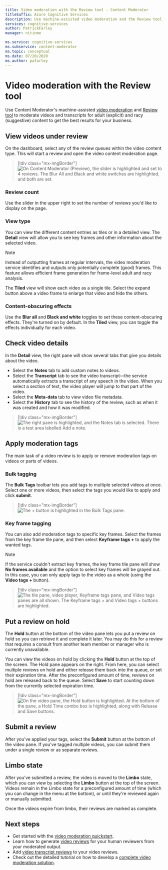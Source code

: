 ```yaml
---
title: Video moderation with the Review tool - Content Moderator
titleSuffix: Azure Cognitive Services
description: Use machine-assisted video moderation and the Review tool to moderate inappropriate content
services: cognitive-services
author: PatrickFarley
manager: nitinme

ms.service: cognitive-services
ms.subservice: content-moderator
ms.topic: conceptual
ms.date: 07/20/2020
ms.author: pafarley
---
```


# Video moderation with the Review tool

Use Content Moderator's machine-assisted [video moderation](video-moderation-api.md) and [Review tool](Review-Tool-User-Guide/human-in-the-loop.md) to moderate videos and transcripts for adult (explicit) and racy (suggestive) content to get the best results for your business.

## View videos under review

On the dashboard, select any of the review queues within the video content type. This will start a review and open the video content moderation page.

> [!div class="mx-imgBorder"]
> ![On Content Moderator (Preview), the slider is highlighted and set to 4 reviews. The Blur All and Black and white switches are highlighted, and both are set.](./Review-Tool-User-Guide/images/video-moderation-detailed.png)

### Review count

Use the slider in the upper right to set the number of reviews you'd like to display on the page.

### View type

You can view the different content entries as tiles or in a detailed view. The **Detail** view will allow you to see key frames and other information about the selected video. 

> [!NOTE]
> Instead of outputting frames at regular intervals, the video moderation service identifies and outputs only potentially complete (good) frames. This feature allows efficient frame generation for frame-level adult and racy analysis.

The **Tiled** view will show each video as a single tile. Select the expand button above a video frame to enlarge that video and hide the others.

### Content-obscuring effects

Use the **Blur all** and **Black and white** toggles to set these content-obscuring effects. They're turned on by default. In the **Tiled** view, you can toggle the effects individually for each video.

## Check video details

In the **Detail** view, the right pane will show several tabs that give you details about the video.

* Select the **Notes** tab to add custom notes to videos.
* Select the **Transcript** tab to see the video transcript&mdash;the service automatically extracts a transcript of any speech in the video. When you select a section of text, the video player will jump to that part of the video.
* Select the **Meta-data** tab to view video file metadata.
* Select the **History** tab to see the history of the review, such as when it was created and how it was modified.

> [!div class="mx-imgBorder"]
> ![The right pane is highlighted, and the Notes tab is selected. There is a test area labelled Add a note.](./Review-Tool-User-Guide/images/video-moderation-video-details.png)

## Apply moderation tags

The main task of a video review is to apply or remove moderation tags on videos or parts of videos.

### Bulk tagging

The **Bulk Tags** toolbar lets you add tags to multiple selected videos at once. Select one or more videos, then select the tags you would like to apply and click **submit**. 

> [!div class="mx-imgBorder"]
> ![The + button is highlighted in the Bulk Tags pane.](./Review-Tool-User-Guide/images/video-moderation-bulk-tags.png)


### Key frame tagging

You can also add moderation tags to specific key frames. Select the frames from the key frame tile pane, and then select **Keyframe tags +** to apply the wanted tags.

> [!NOTE]
> If the service couldn't extract key frames, the key frame tile pane will show **No frames available** and the option to select key frames will be grayed out. In this case, you can only apply tags to the video as a whole (using the **Video tags +** button).

> [!div class="mx-imgBorder"]
> ![The tile pane, video player, Keyframe tags pane, and Video tags panes are all shown. The Keyframe tags + and Video tags + buttons are highlighted.](./Review-Tool-User-Guide/images/video-moderation-tagging-options.png)

## Put a review on hold

The **Hold** button at the bottom of the video pane lets you put a review on hold so you can retrieve it and complete it later. You may do this for a review that requires a consult from another team member or manager who is currently unavailable. 

You can view the videos on hold by clicking the **Hold** button at the top of the screen. The Hold pane appears on the right. From here, you can select multiple reviews on hold and either release them back into the queue, or set their expiration time. After the preconfigured amount of time, reviews on hold are released back to the queue. Select **Save** to start counting down from the currently selected expiration time.

> [!div class="mx-imgBorder"]
> ![On the video pane, the Hold button is highlighted. At the bottom of the pane, a Hold Time combo box is highlighted, along with Release and Save buttons.](./Review-Tool-User-Guide/images/video-moderation-hold.png)

## Submit a review

After you've applied your tags, select the **Submit** button at the bottom of the video pane. If you've tagged multiple videos, you can submit them under a single review or as separate reviews.

## Limbo state

After you've submitted a review, the video is moved to the **Limbo** state, which you can view by selecting the **Limbo** button at the top of the screen. Videos remain in the Limbo state for a preconfigured amount of time (which you can change in the menu at the bottom), or until they're reviewed again or manually submitted.

Once the videos expire from limbo, their reviews are marked as complete.

## Next steps

- Get started with the [video moderation quickstart](video-moderation-api.md).
- Learn how to generate [video reviews](video-reviews-quickstart-dotnet.md) for your human reviewers from your moderated output.
- Add [video transcript reviews](video-transcript-reviews-quickstart-dotnet.md) to your video reviews.
- Check out the detailed tutorial on how to develop a [complete video moderation solution](video-transcript-moderation-review-tutorial-dotnet.md).